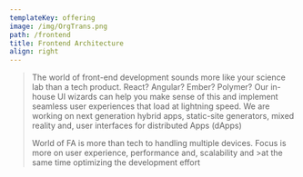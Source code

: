 ```yaml
---
templateKey: offering
image: /img/OrgTrans.png
path: /frontend
title: Frontend Architecture
align: right
---
```

>The world of front-end development sounds more like your science lab than a tech product. React? Angular? Ember? Polymer? Our in-house UI wizards can help you make sense of this and implement seamless user experiences that load at lightning speed. We are working on next generation hybrid apps, static-site generators, mixed reality and, user interfaces for distributed Apps (dApps)
>
>
>World of FA is more than tech to handling multiple devices. Focus is more on user experience, performance and, scalability and >at the same time optimizing the development effort
